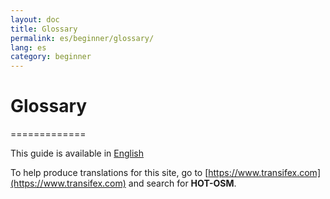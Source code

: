 ```yaml
---
layout: doc
title: Glossary
permalink: es/beginner/glossary/
lang: es
category: beginner
---
```


# Glossary
=============

This guide is available in [English](http://learnosm.org/en/beginner/glossary/)

To help produce translations for this site, go to [https://www.transifex.com](https://www.transifex.com) and search for **HOT-OSM**.
